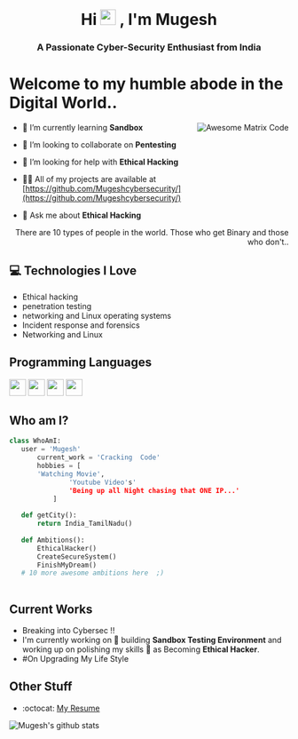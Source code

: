 <h1 align="center">Hi  <img src="https://media.giphy.com/media/hvRJCLFzcasrR4ia7z/giphy.gif" width="28px" height="28px">
, I'm Mugesh</h1>
<h3 align="center">A Passionate Cyber-Security Enthusiast from India</h3> 
<h1>Welcome to my humble abode in the Digital World..</h1><img src = 'https://github.com/MarikIshtar007/MarikIshtar007/blob/master/images/matrix.gif' alt = 'Awesome Matrix Code' align='right'/>


- 🌱 I’m currently learning **Sandbox**

- 👯 I’m looking to collaborate on **Pentesting**

- 🤝 I’m looking for help with **Ethical Hacking**

- 👨‍💻 All of my projects are available at [https://github.com/Mugeshcybersecurity/](https://github.com/Mugeshcybersecurity/)

- 💬 Ask me about **Ethical Hacking**


<div style="text-align: right">There are 10 types of people in the world. Those who get Binary and those who don't.. </div>

## :computer: Technologies I Love
* Ethical hacking 
* penetration testing
* networking and Linux operating systems
* Incident response and forensics
* Networking and Linux

## Programming Languages
<img src='https://github.com/MarikIshtar007/MarikIshtar007/blob/master/images/python2.png' height='30'/> <img src='https://github.com/MarikIshtar007/MarikIshtar007/blob/master/images/java.svg' width='30'/> <img src='https://github.com/MarikIshtar007/MarikIshtar007/blob/master/images/html.svg' width='30'/> <img src='https://github.com/MarikIshtar007/MarikIshtar007/blob/master/images/css.svg' width='30'/>


 ## Who am I?
 ```python
 class WhoAmI:
 	user = 'Mugesh'
		current_work = 'Cracking  Code'
		hobbies = [
        'Watching Movie',
				'Youtube Video's'
				'Being up all Night chasing that ONE IP...'
			]
	
	def getCity():
		return India_TamilNadu()
	
	def Ambitions():
		EthicalHacker()
		CreateSecureSystem()
		FinishMyDream()
	# 10 more awesome ambitions here  ;)
	
 ```
 
## Current Works
 * Breaking into Cybersec !!
 * I'm currently working on 🔭 building **Sandbox Testing Environment** and working up on polishing my skills 🌱 as Becoming  **Ethical Hacker**.
 * #On Upgrading My Life Style
## Other Stuff
  - :octocat: [My Resume](https://github.com/Mugeshcybersecurity/Mugeshcybersecurity/resume.html)

![Mugesh's github stats](https://github-readme-stats.vercel.app/api?username=Mugeshcybersecurity&show_icons=true&hide=[%22issues%22])
